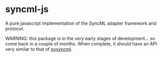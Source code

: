 syncml-js
=========

A pure javascript implementation of the SyncML adapter framework and
protocol.

WARNING: this package is in the *very* early stages of
development... so come back in a couple of months. When complete, it
should have an API very similar to that of
[pysyncml](http://pysyncml.org/).
